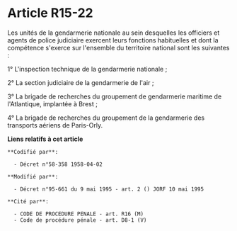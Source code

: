 # Article R15-22

Les unités de la gendarmerie nationale au sein desquelles les officiers et agents de police judiciaire exercent leurs
fonctions habituelles et dont la compétence s'exerce sur l'ensemble du territoire national sont les suivantes :

1° L'inspection technique de la gendarmerie nationale ;

2° La section judiciaire de la gendarmerie de l'air ;

3° La brigade de recherches du groupement de gendarmerie maritime de l'Atlantique, implantée à Brest ;

4° La brigade de recherches du groupement de la gendarmerie des transports aériens de Paris-Orly.

**Liens relatifs à cet article**

	**Codifié par**:

	  - Décret n°58-358 1958-04-02

	**Modifié par**:

	  - Décret n°95-661 du 9 mai 1995 - art. 2 () JORF 10 mai 1995

	**Cité par**:

	  - CODE DE PROCEDURE PENALE - art. R16 (M)
	  - Code de procédure pénale - art. D8-1 (V)
